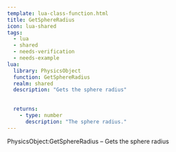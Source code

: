 ```yaml
---
template: lua-class-function.html
title: GetSphereRadius
icon: lua-shared
tags:
  - lua
  - shared
  - needs-verification
  - needs-example
lua:
  library: PhysicsObject
  function: GetSphereRadius
  realm: shared
  description: "Gets the sphere radius"
  
  
  returns:
    - type: number
      description: "The sphere radius."
---
```


<div class="lua__search__keywords">
PhysicsObject:GetSphereRadius &#x2013; Gets the sphere radius
</div>
